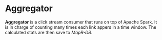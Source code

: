 # Aggregator

**Aggregator** is a click stream consumer that runs on top of Apache Spark. It is in charge of counting many times each link appers in a time window.
The calculated stats are then save to *MapR-DB*.
